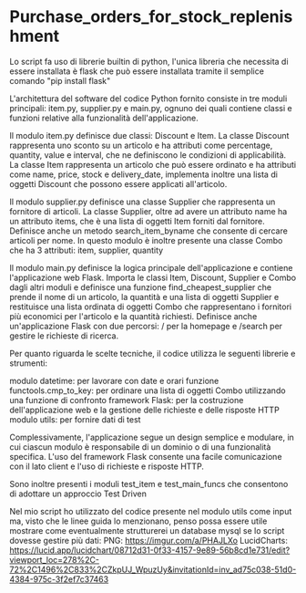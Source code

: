 # Purchase_orders_for_stock_replenishment
 
 Lo script fa uso di librerie builtin di python, l'unica libreria che necessita di essere installata è flask che può essere installata tramite il semplice comando "pip install flask"


L'architettura del software del codice Python fornito consiste in tre moduli principali: item.py, supplier.py e main.py, ognuno dei quali contiene classi e funzioni relative alla funzionalità dell'applicazione.

Il modulo item.py definisce due classi: Discount e Item. La classe Discount rappresenta uno sconto su un articolo e ha attributi come percentage, quantity, value e interval, che ne definiscono le condizioni di applicabilità. La classe Item rappresenta un articolo che può essere ordinato e ha attributi come name, price, stock e delivery_date, implementa inoltre una lista di oggetti Discount che possono essere applicati all'articolo.

Il modulo supplier.py definisce una classe Supplier che rappresenta un fornitore di articoli. La classe Supplier, oltre ad avere un attributo name ha un attributo items, che è una lista di oggetti Item forniti dal fornitore. Definisce anche un metodo search_item_byname che consente di cercare articoli per nome.
In questo modulo è inoltre presente una classe Combo che ha 3 attributi: item, supplier, quantity

Il modulo main.py definisce la logica principale dell'applicazione e contiene l'applicazione web Flask. Importa le classi Item, Discount, Supplier e Combo dagli altri moduli e definisce una funzione find_cheapest_supplier che prende il nome di un articolo, la quantità e una lista di oggetti Supplier e restituisce una lista ordinata di oggetti Combo che rappresentano i fornitori più economici per l'articolo e la quantità richiesti. Definisce anche un'applicazione Flask con due percorsi: / per la homepage e /search per gestire le richieste di ricerca.

Per quanto riguarda le scelte tecniche, il codice utilizza le seguenti librerie e strumenti:

modulo datetime: per lavorare con date e orari
funzione functools.cmp_to_key: per ordinare una lista di oggetti Combo utilizzando una funzione di confronto
framework Flask: per la costruzione dell'applicazione web e la gestione delle richieste e delle risposte HTTP
modulo utils: per fornire dati di test

Complessivamente, l'applicazione segue un design semplice e modulare, in cui ciascun modulo è responsabile di un dominio o di una funzionalità specifica. L'uso del framework Flask consente una facile comunicazione con il lato client e l'uso di richieste e risposte HTTP.

Sono inoltre presenti i moduli test_item e test_main_funcs che consentono di adottare un approccio Test Driven


Nel mio script ho utilizzato del codice presente nel modulo utils come input ma, visto che le linee guida lo menzionano, penso possa essere utile mostrare come eventualmente strutturerei un database mysql se lo script dovesse gestire più dati:
PNG: https://imgur.com/a/PHAJLXo
LucidCharts: https://lucid.app/lucidchart/08712d31-0f33-4157-9e89-56b8cd1e731/edit?viewport_loc=278%2C-72%2C1496%2C833%2CZkpUJ_WpuzUy&invitationId=inv_ad75c038-51d0-4384-975c-3f2ef7c37463
